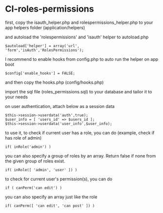 # CI-roles-permissions

first, copy the isauth_helper.php and rolespermissions_helper.php to your app helpers folder (application/helpers)

and autoload the 'rolespermissions' and 'isauth' helper to autoload.php

```
$autoload['helper'] = array('url', 'form','isAuth','RolesPermissions');
```
I recommend to enable hooks from config.php to auto run the helper on app boot

```
$config['enable_hooks'] = FALSE;
```
and then copy the hooks.php (config/hooks.php)

import the sql file (roles_permissions.sql) to your database and tailor it to your needs

on user authentication, attach below as a session data

```
$this->session->userdata('auth',true);
$user_info = [ 'users_id' => $users_id ];
$this->session->userdata('user_info',$user_info);
```

to use it, to check if current user has a role, you can do (example, check if has role of admin)

```
if( inRole('admin') )
```

you can also specify a group of roles by an array. Return false if none from the given group of roles exist.

```
if( inRole([ 'admin', 'user' ]) )
```

to check for current user's permission(s), you can do

```
if ( canPerm('can edit') )
```

you can also specify an array just like the role

```
if( canPerm([ 'can edit', 'can post' ]) )

